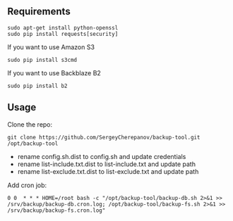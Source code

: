 ## Requirements

```
sudo apt-get install python-openssl
sudo pip install requests[security]
```

If you want to use Amazon S3  
```
sudo pip install s3cmd
```

If you want to use Backblaze B2  
```
sudo pip install b2
```

## Usage

Clone the repo:

```
git clone https://github.com/SergeyCherepanov/backup-tool.git /opt/backup-tool
```

* rename config.sh.dist to config.sh and update credentials  
* rename list-include.txt.dist to list-include.txt and update path  
* rename list-exclude.txt.dist to list-exclude.txt and update path  

Add cron job:

```
0 0  * * * HOME=/root bash -c "/opt/backup-tool/backup-db.sh 2>&1 >> /srv/backup/backup-db.cron.log; /opt/backup-tool/backup-fs.sh 2>&1 >> /srv/backup/backup-fs.cron.log"
```
